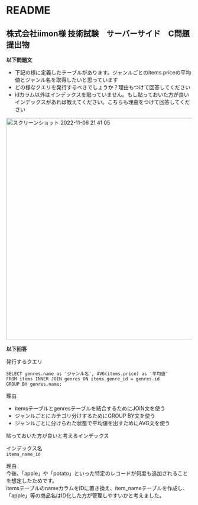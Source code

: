 # README

## 株式会社iimon様 技術試験　サーバーサイド　C問題　提出物

**以下問題文**

- 下記の様に定義したテーブルがあります。ジャンルごとのitems.priceの平均値とジャンル名を取得したいと思っています
- どの様なクエリを発行するべきでしょうか？理由もつけて回答してください
- idカラム以外はインデックスを貼っていません。もし貼っておいた方が良いインデックスがあれば教えてください。こちらも理由をつけて回答してください

<img width="601" alt="スクリーンショット 2022-11-06 21 41 05" src="https://user-images.githubusercontent.com/87271490/200171335-487ee4f7-5d19-4517-8f0a-5ad077ac0216.png">  


**以下回答**

発行するクエリ
```
SELECT genres.name as 'ジャンル名', AVG(items.price) as '平均値'
FROM items INNER JOIN genres ON items.genre_id = genres.id 
GROUP BY genres.name;
```

理由  
- itemsテーブルとgenresテーブルを結合するためにJOIN文を使う
- ジャンルごとにカテゴリ分けするためにGROUP BY文を使う
- ジャンルごとに分けられた状態で平均値を出すためにAVG文を使う

貼っておいた方が良いと考えるインデックス

インデックス名  
`items_name_id`

理由  
今後、「apple」や「potato」といった特定のレコードが何度も追加されることを想定したためです。  
itemsテーブルのnameカラムをIDに置き換え、item_nameテーブルを作成し、「apple」等の商品名はID化した方が管理しやすいかと考えました。